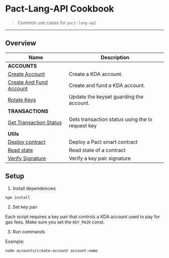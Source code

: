 # Pact-Lang-API Cookbook

> Common use cases for `pact-lang-api`

---

## Overview

| Name | Description |
| ----------- | ----------- |
| **ACCOUNTS**  | |
| [Create Account](./accounts/create-account.js) | Create a KDA account. |
| [Create And Fund Account](./accounts/transfer-create.js) | Create and fund a KDA account.|
| [Rotate Keys](./accounts/rotate.js) | Update the keyset guarding the account. |
| **TRANSACTIONS** | |
| [Get Transaction Status](./transactions/get-status.js)| Gets transaction status using the tx request key|
| **Utils** | |
| [Deploy contract](./utils/deploy-contract.js) | Deploy a Pact smart contract |
| [Read state](./utils/read-state.js) | Read state of a contract |
| [Verify Signature](./utils/verify-sig.js) | Verify a key pair signature |

## Setup
1. Install dependencies

```bash
npm install
```

2. Set key pair

Each script requires a key pair that controls a KDA account used to pay for gas fees. Make sure you set the `KEY_PAIR` const.

3. Run commands

Example:

```bash
node accounts/create-account account-name

```

